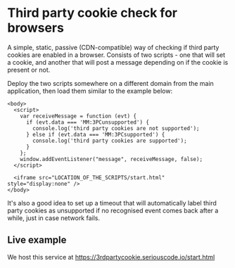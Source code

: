Third party cookie check for browsers
=====================================

A simple, static, passive (CDN-compatible) way of checking if third party cookies are enabled in a browser.
Consists of two scripts - one that will set a cookie, and another that will post a message depending on if the
cookie is present or not. 

Deploy the two scripts somewhere on a different domain from the main application, then load them similar to the 
example below:


````
<body>
  <script>
    var receiveMessage = function (evt) {
      if (evt.data === 'MM:3PCunsupported') {
        console.log('third party cookies are not supported');
      } else if (evt.data === 'MM:3PCsupported') {
        console.log('third party cookies are supported');
      }
    };
    window.addEventListener("message", receiveMessage, false);
  </script>

  <iframe src="LOCATION_OF_THE_SCRIPTS/start.html" style="display:none" />
</body>
````

It's also a good idea to set up a timeout that will automatically label third party cookies as unsupported if no recognised event comes back
after a while, just in case network fails. 

## Live example

We host this service at https://3rdpartycookie.seriouscode.io/start.html
